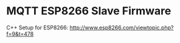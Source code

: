# MQTT ESP8266 Slave Firmware

C++ Setup for ESP8266: http://www.esp8266.com/viewtopic.php?f=9&t=478
